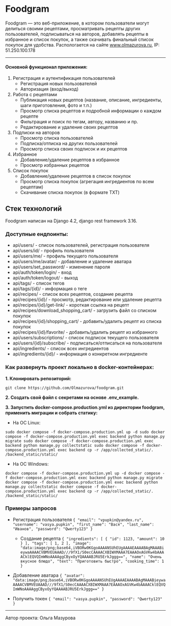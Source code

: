 # Foodgram

Foodgram — это веб-приложение, в котором пользователи могут делиться своими рецептами, просматривать рецепты других пользователей, подписываться на авторов, добавлять рецепты в избранное и список покупок, а также скачивать финальный список покупок для удобства.
Распологается на сайте www.olmazurova.ru, IP: 51.250.100.178

---

#### Основной функционал приложения:

1. Регистрация и аутентификация пользователей
    - Регистрация новых пользователей
    - Авторизация (вход/выход)
2. Работа с рецептами
    - Публикация новых рецептов (название, описание, ингредиенты, шаги приготовления, фото и т.п.)
    - Просмотр списка рецептов и подробной информации о каждом рецепте
    - Фильтрация и поиск по тегам, автору, названию и пр.
    - Редактирование и удаление своих рецептов
3. Подписки на авторов
    - Просмотр списка пользователей
    - Подписка/отписка на других пользователей
    - Просмотр списка своих подписок и их рецептов
4. Избранное
    - Добавление/удаление рецептов в избранное
    - Просмотр избранных рецептов
5. Список покупок
    - Добавление/удаление рецептов в список покупок
    - Просмотр списка покупок (агрегация ингредиентов по всем рецептам)
    - Скачивание списка покупок (в формате TXT)

## Стек технологий
Foodgram написан на Django 4.2, django rest framework 3.16.

### Доступные ендпоинты:
- api/users/ - список пользователей, регистрация пользователя
- api/users/id/ - профиль пользователя
- api/users/me/ - профиль текущего пользователя
- api/users/me/avatar/ - добавление и удаление аватара
- api/users/set_password/ - изменение пароля
- api/auth/token/login/ - вход
- api/auth/token/logout/ - выход
- api/tags/ - список тегов
- api/tags/{id}/ - информация о теге
- api/recipes/ - список всех рецептов, создание рецепта
- api/recipes/{id}/ - просмотр, редактирование или удаление рецепта
- api/recipes/{id}/get-link/ - короткая ссылка на рецепт
- api/recipes/download_shopping_cart/ - загрузить файл со списком покупок
- api/recipes/{id}/shopping_cart/ - добавить/удалить рецепт из списка покупок
- api/recipes/{id}/favorite/ - добавить/удалить рецепт из избранного
- api/users/subscriptions/ - список подписок текущего пользователя
- api/users/{id}/subscribe/ - подписаться/отписаться на пользователя
- api/ingredients/ - список всех ингредиентов
- api/ingredients/{id}/ - информация о конкретном ингредиенте

### Как развернуть проект локально в docker-контейнерах:

**1. Клонировать репозиторий:**

`git clone https://github.com/Olmazurova/foodgram.git`

**2. Cоздать свой файл с секретами на основе .env_example.**

**3. Запустить docker-compose.production.yml из директории foodgram, применить миграции и собрать статику:**

- На ОС Linux:

`sudo docker compose -f docker-compose.production.yml up -d
 sudo docker compose -f docker-compose.production.yml exec backend python manage.py migrate
 sudo docker compose -f docker-compose.production.yml exec backend python manage.py collectstatic
 sudo docker compose -f docker-compose.production.yml exec backend cp -r /app/collected_static/. /backend_static/static/`

- На ОС Windows:

`docker compose -f docker-compose.production.yml up -d
 docker compose -f docker-compose.production.yml exec backend python manage.py migrate
 docker compose -f docker-compose.production.yml exec backend python manage.py collectstatic
 docker compose -f docker-compose.production.yml exec backend cp -r /app/collected_static/. /backend_static/static/`


### Примеры запросов
- Регистрация пользователя
`{
   "email": "vpupkin@yandex.ru",
   "username": "vasya.pupkin",
   "first_name": "Вася",
   "last_name": "Иванов",
   "password": "Qwerty123"
}`

  - Создание рецепта
`{
  "ingredients": [
   {
      "id": 1123,
      "amount": 10
   }
  ],
  "tags": [
   1,
   2
  ],
  "image": "data:image/png;base64,iVBORw0KGgoAAAANSUhEUgAAAAEAAAABAgMAAABieywaAAAACVBMVEUAAAD///9fX1/S0ecCAAAACXBIWXMAAA7EAAAOxAGVKw4bAAAACklEQVQImWNoAAAAggCByxOyYQAAAABJRU5ErkJggg==",
  "name": "Очень вкусное блюдо",
  "text": "Приготовить быстро",
  "cooking_time": 1
}`

- Добавление аватара
`{
  "avatar": "data:image/png;base64,iVBORw0KGgoAAAANSUhEUgAAAAEAAAABAgMAAABieywaAAAACVBMVEUAAAD///9fX1/S0ecCAAAACXBIWXMAAA7EAAAOxAGVKw4bAAAACklEQVQImWNoAAAAggCByxOyYQAAAABJRU5ErkJggg=="
  }`

- Получить токен
`{
  "email": "vasya.pupkin",
  "password": "Qwerty123"
}`

_____
Автор проекта: Ольга Мазурова
